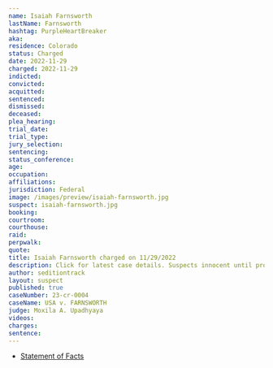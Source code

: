 ```yaml
---
name: Isaiah Farnsworth
lastName: Farnsworth
hashtag: PurpleHeartBreaker
aka:
residence: Colorado
status: Charged
date: 2022-11-29
charged: 2022-11-29
indicted:
convicted:
acquitted:
sentenced:
dismissed:
deceased:
plea_hearing:
trial_date:
trial_type:
jury_selection:
sentencing:
status_conference:
age:
occupation:
affiliations:
jurisdiction: Federal
image: /images/preview/isaiah-farnsworth.jpg
suspect: isaiah-farnsworth.jpg
booking:
courtroom:
courthouse:
raid:
perpwalk:
quote:
title: Isaiah Farnsworth charged on 11/29/2022
description: Click for latest case details. Suspects innocent until proven guilty.
author: seditiontrack
layout: suspect
published: true
caseNumber: 23-cr-0004
caseName: USA v. FARNSWORTH
judge: Moxila A. Upadhyaya
videos:
charges:
sentence:
---
```

- [Statement of Facts](https://storage.courtlistener.com/recap/gov.uscourts.dcd.249829/gov.uscourts.dcd.249829.1.1.pdf)
